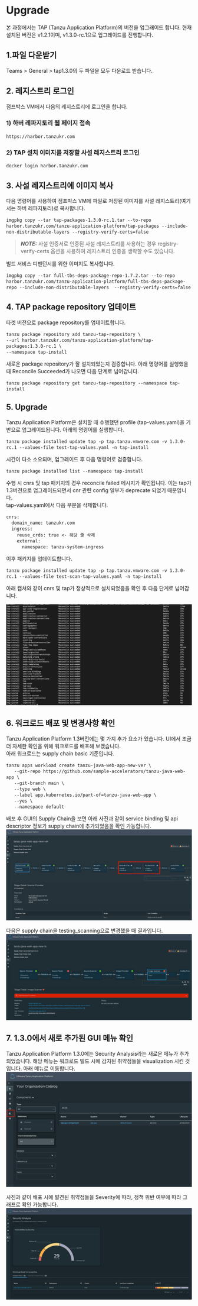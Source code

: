 # Upgrade

본 과정에서는 TAP (Tanzu Application Platform)의 버전을 업그래이드 합니다. 현재 설치된 버전은 v1.2.1이며, v1.3.0-rc.1으로 업그레이드를 진행합니다.


## 1.파일 다운받기
Teams > General > tap1.3.0의 두 파일을 모두 다운로드 받습니다.

## 2. 레지스트리 로그인
점프박스 VM에서 다음의 레지스트리에 로그인을 합니다. 

### 1) 하버 레파지토리 웹 페이지 접속
```
https://harbor.tanzukr.com
```

### 2) TAP 설치 이미지를 저장할 사설 레지스트리 로그인
```
docker login harbor.tanzukr.com
```

## 3. 사설 레지스트리에 이미지 복사
다음 명령어를 사용하여 점프박스 VM에 파일로 저장된 이미지를 사설 레지스트리(여기서는 하버 레파지토리)로 복사합니다. 
```
imgpkg copy --tar tap-packages-1.3.0-rc.1.tar --to-repo harbor.tanzukr.com/tanzu-application-platform/tap-packages --include-non-distributable-layers --registry-verify-certs=false
```
> **_NOTE:_** 사설 인증서로 인증된 사설 레지스트리를 사용하는 경우 registry-verify-certs 옵션을 사용하여 레지스트리 인증을 생략할 수도 있습니다.

빌드 서비스 디펜던시를 위한 이미지도 복사합니다.
```
imgpkg copy --tar full-tbs-deps-package-repo-1.7.2.tar --to-repo harbor.tanzukr.com/tanzu-application-platform/full-tbs-deps-package-repo --include-non-distributable-layers  --registry-verify-certs=false
```

## 4. TAP package repository 업데이트
타겟 버전으로 package repository를 업데이트합니다.
~~~
tanzu package repository add tanzu-tap-repository \
--url harbor.tanzukr.com/tanzu-application-platform/tap-packages:1.3.0-rc.1 \
--namespace tap-install
~~~

새로운 package repository가 잘 설치되었는지 검증합니다. 아래 명령어를 실행했을 때 Reconcile Succeeded가 나오면 다음 단계로 넘어갑니다.
~~~
tanzu package repository get tanzu-tap-repository --namespace tap-install
~~~

## 5. Upgrade
Tanzu Application Platform은 설치할 때 수행했던 profile (tap-values.yaml)을 기반으로 업그레이드됩니다. 아래의 명령어를 실행합니다.

~~~
tanzu package installed update tap -p tap.tanzu.vmware.com -v 1.3.0-rc.1 --values-file test-tap-values.yaml -n tap-install
~~~

시간이 다소 소요되며, 업그레이드 후 다음 명령어로 검증합니다.
~~~
tanzu package installed list --namespace tap-install
~~~

수행 시 cnrs 및 tap 패키지의 경우 reconcile failed 메시지가 확인됩니다. 이는 tap가 1.3버전으로 업그레이드되면서 cnr 관련 config 일부가 deprecate 되었기 때문입니다. <br/>
tap-values.yaml에서 다음 부분을 삭제합니다.
~~~
cnrs:
  domain_name: tanzukr.com
  ingress:
    reuse_crds: true <- 해당 줄 삭제
    external:
      namespace: tanzu-system-ingress
~~~

이후 패키지를 업데이트합니다.
~~~
tanzu package installed update tap -p tap.tanzu.vmware.com -v 1.3.0-rc.1 --values-file test-scan-tap-values.yaml -n tap-install
~~~

아래 캡쳐와 같이 cnrs 및 tap가 정상적으로 설치되었음을 확인 후 다음 단계로 넘어갑니다.

![](../images/tap-1.3.0-succeed.png)


## 6. 워크로드 배포 및 변경사항 확인
Tanzu Application Platform 1.3버전에는 몇 가지 추가 요소가 있습니다. UI에서 조금 더 자세한 확인을 위해 워크로드를 배포해 보겠습니다. <br/>
아래 워크로드는 supply chain basic 기준입니다.
~~~
tanzu apps workload create tanzu-java-web-app-new-ver \
   --git-repo https://github.com/sample-accelerators/tanzu-java-web-app \
   --git-branch main \
   --type web \
   --label app.kubernetes.io/part-of=tanzu-java-web-app \
   --yes \
   --namespace default
~~~

배포 후 GUI의 Supply Chain을 보면 아래 사진과 같이 service binding 및 api descriptor 정보가 supply chain에 추가되었음을 확인 가능합니다. 
![](../images/tap-1.3.0-2.png)

다음은 supply chain을 testing_scanning으로 변경했을 때 결과입니다.
![](../images/tap-1.3.0-test-scan.png)


## 7. 1.3.0에서 새로 추가된 GUI 메뉴 확인
Tanzu Application Platform 1.3.0에는 Security Analysis라는 새로운 메뉴가 추가되었습니다. 해당 메뉴는 워크로드 빌드 시에 감지된 취약점들을 visualization 시킨 것입니다.
아래 메뉴로 이동합니다.
![](../images/tap-new-menu.png)

사진과 같이 배포 시에 발견된 취약점들을 Severity에 따라, 정책 위반 여부에 따라 그래프로 확인 가능합니다.
![](../images/tap-1.3.0-cve.png)
